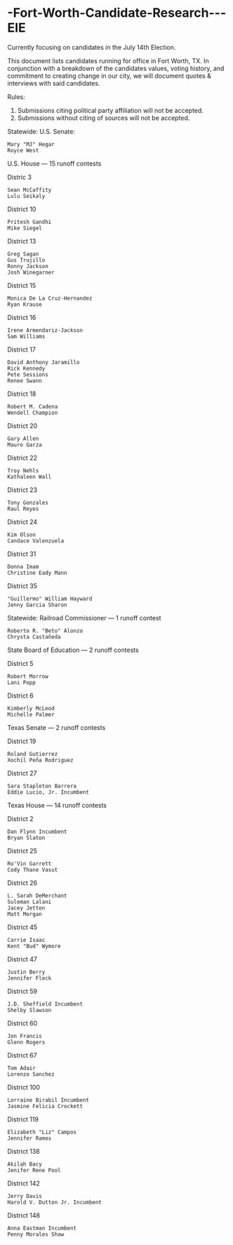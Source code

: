 # -Fort-Worth-Candidate-Research---EIE

Currently focusing on candidates in the July 14th Election.

This document lists candidates running for office in Fort Worth, TX. In conjunction with a breakdown of the candidates values, voting history, and commitment to 
creating change in our city, we will document quotes & interviews with said candidates.

Rules:
  1. Submissions citing political party affiliation will not be accepted.
  2. Submissions without citing of sources will not be accepted.

Statewide: U.S. Senate:

    Mary "MJ" Hegar
    Royce West

U.S. House — 15 runoff contests

  Distric 3

    Sean McCaffity
    Lulu Seikaly 

  District 10

    Pritesh Gandhi
    Mike Siegel

  District 13

    Greg Sagan
    Gus Trujillo
    Ronny Jackson
    Josh Winegarner

  District 15

    Monica De La Cruz-Hernandez
    Ryan Krause

  District 16

    Irene Armendariz-Jackson
    Sam Williams

  District 17

    David Anthony Jaramillo
    Rick Kennedy
    Pete Sessions
    Renee Swann

  District 18

    Robert M. Cadena
    Wendell Champion

  District 20

    Gary Allen
    Mauro Garza

  District 22

    Troy Nehls
    Kathaleen Wall

  District 23

    Tony Gonzales
    Raul Reyes

  District 24

    Kim Olson
    Candace Valenzuela

  District 31

    Donna Imam
    Christine Eady Mann

  District 35

    "Guillermo" William Hayward
    Jenny Garcia Sharon

Statewide: Railroad Commissioner — 1 runoff contest

    Roberto R. "Beto" Alonzo
    Chrysta Castañeda

State Board of Education — 2 runoff contests

  District 5

    Robert Morrow
    Lani Popp

  District 6

    Kimberly McLeod
    Michelle Palmer

Texas Senate — 2 runoff contests

  District 19

    Roland Gutierrez
    Xochil Peña Rodriguez

  District 27

    Sara Stapleton Barrera
    Eddie Lucio, Jr. Incumbent

Texas House — 14 runoff contests

  District 2

    Dan Flynn Incumbent
    Bryan Slaton

  District 25

    Ro'Vin Garrett
    Cody Thane Vasut

  District 26

    L. Sarah DeMerchant
    Suleman Lalani
    Jacey Jetton
    Matt Morgan

  District 45

    Carrie Isaac
    Kent "Bud" Wymore

  District 47

    Justin Berry
    Jennifer Fleck

  District 59

    J.D. Sheffield Incumbent
    Shelby Slawson

  District 60

    Jon Francis
    Glenn Rogers

  District 67

    Tom Adair
    Lorenzo Sanchez

  District 100

    Lorraine Birabil Incumbent
    Jasmine Felicia Crockett

  District 119

    Elizabeth "Liz" Campos
    Jennifer Ramos

  District 138

    Akilah Bacy
    Jenifer Rene Pool

  District 142

    Jerry Davis
    Harold V. Dutton Jr. Incumbent

  District 148

    Anna Eastman Incumbent
    Penny Morales Shaw 
